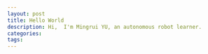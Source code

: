 ```yaml
---
layout: post
title: Hello World
description: Hi,  I'm Mingrui YU, an autonomous robot learner.
categories:
tags:
---
```

